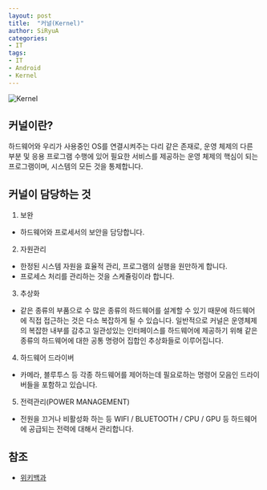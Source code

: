 ```yaml
---
layout: post
title:  "커널(Kernel)"
author: SiRyuA
categories:
- IT
tags:
- IT
- Android
- Kernel
---
```


![Kernel](http://postfiles9.naver.net/MjAxNzA1MDdfMTYg/MDAxNDk0MTQ5Mzc1Njgw.9sqyjQdCtD3_NsnEi2IFAQr-_g5q2BnN4xAnCnQC8zAg.9uazTVV99nLa5pepP4Bk7pwLvUix4Xp3JCy_XzYXqc4g.PNG.searphiel9/400px-Kernel_Layout.svg.png?type=w966)


## 커널이란?
하드웨어와 우리가 사용중인 OS를 연결시켜주는 다리 같은 존재로, 운영 체제의 다른 부분 및 응용 프로그램 수행에 있어 필요한 서비스를 제공하는 운영 체제의 핵심이 되는 프로그램이며, 시스템의 모든 것을 통제합니다.


## 커널이 담당하는 것
1. 보완
 * 하드웨어와 프로세서의 보안을 담당합니다.
2. 자원관리
 * 한정된 시스템 자원을 효율적 관리, 프로그램의 실행을 원만하게 합니다.
 * 프로세스 처리를 관리하는 것을 스케쥴링이라 합니다.
3. 추상화
 * 같은 종류의 부품으로 수 많은 종류의 하드웨어를 설계할 수 있기 때문에 하드웨어에 직접 접근하는 것은 다소 복잡하게 될 수 있습니다. 일반적으로 커널은 운영체제의 복잡한 내부를 감추고 일관성있는 인터페이스를 하드웨어에 제공하기 위해 같은 종류의 하드웨어에 대한 공통 명령어 집합인 추상화들로 이루어집니다.
4. 하드웨어 드라이버
 * 카메라, 블루투스 등 각종 하드웨어를 제어하는데 필요로하는 명령어 모음인 드라이버들을 포함하고 있습니다.
5. 전력관리(POWER MANAGEMENT)
 * 전원을 끄거나 비활성화 하는 등 WIFI / BLUETOOTH / CPU / GPU 등 하드웨어에 공급되는 전력에 대해서 관리합니다.


## 참조
* [위키백과](https://ko.wikipedia.org/wiki/%EC%BB%A4%EB%84%90_(%EC%BB%B4%ED%93%A8%ED%8C%85))
